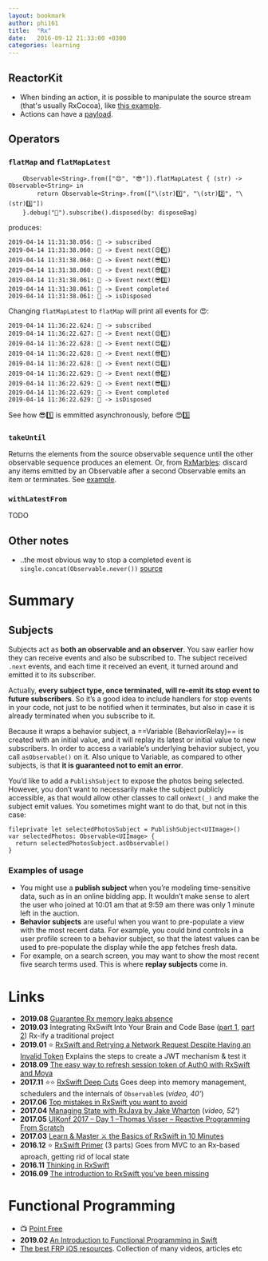 ```yaml
---
layout: bookmark
author: phi161
title:  "Rx"
date:   2016-09-12 21:33:00 +0300
categories: learning
---
```


## ReactorKit

* When binding an action, it is possible to manipulate the source stream (that's usually RxCocoa), like [this example](https://github.com/ReactorKit/ReactorKit/blob/master/Examples/GitHubSearch/GitHubSearch/GitHubSearchViewController.swift#L40).
* Actions can have a [payload](https://github.com/ReactorKit/ReactorKit/blob/master/Examples/GitHubSearch/GitHubSearch/GitHubSearchViewReactor.swift#L15).

## Operators

### `flatMap` and `flatMapLatest`

```
    Observable<String>.from(["😍", "😎"]).flatMapLatest { (str) -> Observable<String> in
        return Observable<String>.from(["\(str)1️⃣", "\(str)2️⃣", "\(str)3️⃣"])
    }.debug("🔴").subscribe().disposed(by: disposeBag)
```

produces:

```
2019-04-14 11:31:38.056: 🔴 -> subscribed
2019-04-14 11:31:38.060: 🔴 -> Event next(😍1️⃣)
2019-04-14 11:31:38.060: 🔴 -> Event next(😎1️⃣)
2019-04-14 11:31:38.060: 🔴 -> Event next(😎2️⃣)
2019-04-14 11:31:38.061: 🔴 -> Event next(😎3️⃣)
2019-04-14 11:31:38.061: 🔴 -> Event completed
2019-04-14 11:31:38.061: 🔴 -> isDisposed
```

Changing `flatMapLatest` to `flatMap` will print all events for 😍:

```
2019-04-14 11:36:22.624: 🔴 -> subscribed
2019-04-14 11:36:22.627: 🔴 -> Event next(😍1️⃣)
2019-04-14 11:36:22.628: 🔴 -> Event next(😍2️⃣)
2019-04-14 11:36:22.628: 🔴 -> Event next(😎1️⃣)
2019-04-14 11:36:22.628: 🔴 -> Event next(😍3️⃣)
2019-04-14 11:36:22.629: 🔴 -> Event next(😎2️⃣)
2019-04-14 11:36:22.629: 🔴 -> Event next(😎3️⃣)
2019-04-14 11:36:22.629: 🔴 -> Event completed
2019-04-14 11:36:22.629: 🔴 -> isDisposed
```

See how 😎1️⃣ is emmitted asynchronously, before 😍3️⃣

### `takeUntil`

Returns the elements from the source observable sequence until the other observable sequence produces an element. Or, from [RxMarbles](http://reactivex.io/documentation/operators/takeuntil.html): discard any items emitted by an Observable after a second Observable emits an item or terminates. See [example](https://github.com/ReactorKit/ReactorKit/blob/master/Examples/GitHubSearch/GitHubSearch/GitHubSearchViewReactor.swift#L45).

### `withLatestFrom`

TODO


## Other notes

* ..the most obvious way to stop a completed event is `single.concat(Observable.never())` [source](https://stackoverflow.com/a/54121297/289501)

# Summary

## Subjects

Subjects act as **both an observable and an observer**. You saw earlier how they can receive events and also be subscribed to. The subject received `.next` events, and each time it received an event, it turned around and emitted it to its subscriber.

Actually, **every subject type, once terminated, will re-emit its stop event to future subscribers**. So it’s a good idea to include handlers for stop events in your code, not just to be notified when it terminates, but also in case it is already terminated when you subscribe to it.

Because it wraps a behavior subject, a ==Variable (BehaviorRelay)== is created with an initial value, and it will replay its latest or initial value to new subscribers. In order to access a variable’s underlying behavior subject, you call `asObservable()` on it. Also unique to Variable, as compared to other subjects, is that **it is guaranteed not to emit an error**.

You’d like to add a `PublishSubject` to expose the photos being selected. However, you don’t want to necessarily make the subject publicly accessible, as that would allow other classes to call `onNext(_)` and make the subject emit values. You sometimes might want to do that, but not in this case:

```
fileprivate let selectedPhotosSubject = PublishSubject<UIImage>()
var selectedPhotos: Observable<UIImage> {
  return selectedPhotosSubject.asObservable()
}
```


### Examples of usage

* You might use a **publish subject** when you’re modeling time-sensitive data, such as in an online bidding app. It wouldn’t make sense to alert the user who joined at 10:01 am that at 9:59 am there was only 1 minute left in the auction.
* **Behavior subjects** are useful when you want to pre-populate a view with the most recent data. For example, you could bind controls in a user profile screen to a behavior subject, so that the latest values can be used to pre-populate the display while the app fetches fresh data.
* For example, on a search screen, you may want to show the most recent five search terms used. This is where **replay subjects** come in.


# Links

* **2019.08** [Guarantee Rx memory leaks absence](https://medium.com/flawless-app-stories/guarantee-rx-memory-leaks-absence-3a90636ec49e)
* **2019.03** Integrating RxSwift Into Your Brain and Code Base ([part 1](https://medium.com/@danielt1263/integrating-rxswift-into-your-brain-and-code-base-1a790c36c36d), [part 2](https://medium.com/@danielt1263/integrating-rxswift-into-your-brain-and-code-base-part-2-a4f16de628bf)) Rx-ify a traditional project
* **2019.01** ⭐️ [RxSwift and Retrying a Network Request Despite Having an Invalid Token](https://medium.com/@danielt1263/retrying-a-network-request-despite-having-an-invalid-token-b8b89340d29) Explains the steps to create a JWT mechanism & test it
* **2018.09** [The easy way to refresh session token of Auth0 with RxSwift and Moya](https://datarockets.com/blog/refresh-token-moya-rxswift/)
* **2017.11** ⭐️⭐️ [RxSwift Deep Cuts](https://academy.realm.io/posts/krzysztof-siejkowski-mobilization-2017-rxswift-deep-cuts/) Goes deep into memory management, schedulers and the internals of `Observable`s (_video, 40'_)
* **2017.06** [Top mistakes in RxSwift you want to avoid](http://adamborek.com/top-7-rxswift-mistakes/)
* **2017.04** [Managing State with RxJava by Jake Wharton](https://www.youtube.com/watch?v=0IKHxjkgop4) (_video, 52'_)
* **2017.05** [UIKonf 2017 – Day 1 –Thomas Visser – Reactive Programming From Scratch](https://youtu.be/sEQiMCiMgpc)
* **2017.03** [Learn & Master ⚔️ the Basics of RxSwift in 10 Minutes](https://medium.com/ios-os-x-development/learn-and-master-%EF%B8%8F-the-basics-of-rxswift-in-10-minutes-818ea6e0a05b)
* **2016.12** ⭐️ [RxSwift Primer](https://www.caseyliss.com/2016/12/15/rxswift-primer-part-1) (3 parts) Goes from MVC to an Rx-based aproach, getting rid of local state
* **2016.11** [Thinking in RxSwift](http://adamborek.com/thinking-rxswift/)
* **2016.09** [The introduction to RxSwift you've been missing](https://github.com/orakaro/The-introduction-to-RxSwift-you-have-been-missing)


# Functional Programming

* 📺 [Point Free](https://www.pointfree.co/)
* **2019.02** [An Introduction to Functional Programming in Swift](https://www.raywenderlich.com/9222-an-introduction-to-functional-programming-in-swift)
* [The best FRP iOS resources](https://gist.github.com/JaviLorbada/4a7bd6129275ebefd5a6). Collection of many videos, articles etc

